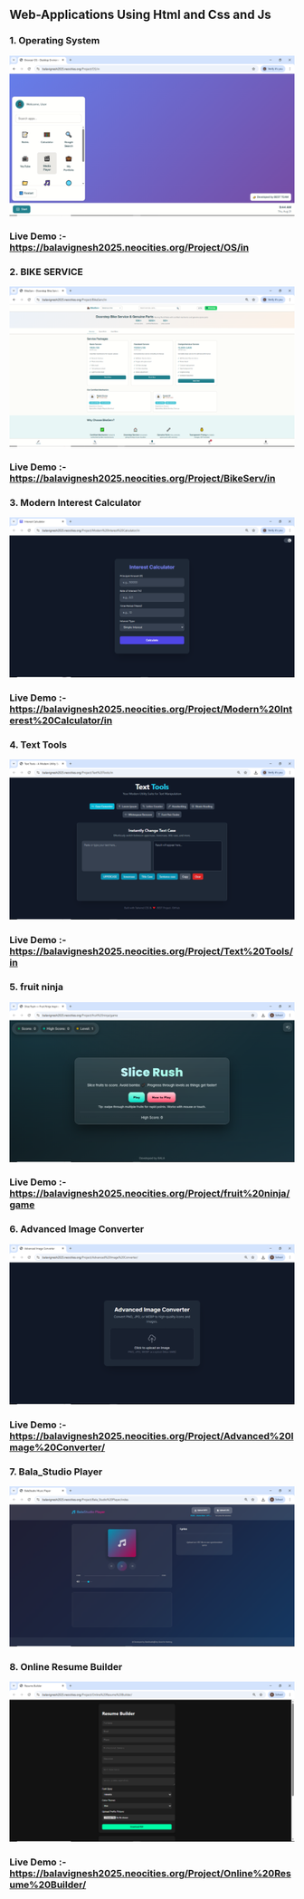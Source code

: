 ## Web-Applications Using Html and Css and Js
### 1. Operating System
![Image Alt](https://github.com/Bala-6478/Web-Applications/blob/f303b3feda817ef46eafc1389e997f02113808ef/OS/OS.png)
### Live Demo :- https://balavignesh2025.neocities.org/Project/OS/in
### 2. BIKE SERVICE
![Image Alt](https://github.com/Bala-6478/Web-Applications/blob/main/BikeServ/Screenshot%20(79).png)
### Live Demo :- https://balavignesh2025.neocities.org/Project/BikeServ/in
### 3. Modern Interest Calculator
![Image Alt](https://github.com/Bala-6478/Web-Applications/blob/main/Modern%20Interest%20Calculator/Screenshot%20(93).png)
### Live Demo :- https://balavignesh2025.neocities.org/Project/Modern%20Interest%20Calculator/in
### 4. Text Tools
![Image Alt](https://github.com/Bala-6478/Web-Applications/blob/main/Text%20Tools/Screenshot%20(96).png)
### Live Demo :- https://balavignesh2025.neocities.org/Project/Text%20Tools/in
### 5. fruit ninja
![Image Alt](https://github.com/Bala-6478/Web-Applications/blob/main/fruit%20ninja/Screenshot%20(100).png)
### Live Demo :- https://balavignesh2025.neocities.org/Project/fruit%20ninja/game
### 6. Advanced Image Converter
![Image Alt](https://github.com/Bala-6478/Web-Applications/blob/main/Advanced%20Image%20Converter/Screenshot%20(104).png)
### Live Demo :- https://balavignesh2025.neocities.org/Project/Advanced%20Image%20Converter/
### 7. Bala_Studio Player  
![Image Alt](https://github.com/Bala-6478/Web-Applications/blob/main/Bala_Studio%20Player/Screenshot%20(111).png)
### 8. Online Resume Builder  
![Image Alt](https://github.com/Bala-6478/Web-Applications/blob/main/Online%20Resume%20Builder/Screenshot%20(113).png)
### Live Demo :-  https://balavignesh2025.neocities.org/Project/Online%20Resume%20Builder/
